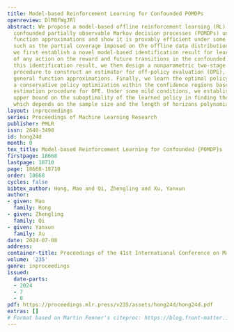 ```yaml
---
title: Model-based Reinforcement Learning for Confounded POMDPs
openreview: DlR8fWgJRl
abstract: We propose a model-based offline reinforcement learning (RL) algorithm for
  confounded partially observable Markov decision processes (POMDPs) under general
  function approximations and show it is provably efficient under some technical conditions
  such as the partial coverage imposed on the offline data distribution. Specifically,
  we first establish a novel model-based identification result for learning the effect
  of any action on the reward and future transitions in the confounded POMDP. Using
  this identification result, we then design a nonparametric two-stage estimation
  procedure to construct an estimator for off-policy evaluation (OPE), which permits
  general function approximations. Finally, we learn the optimal policy by performing
  a conservative policy optimization within the confidence regions based on the proposed
  estimation procedure for OPE. Under some mild conditions, we establish a finite-sample
  upper bound on the suboptimality of the learned policy in finding the optimal one,
  which depends on the sample size and the length of horizons polynomially.
layout: inproceedings
series: Proceedings of Machine Learning Research
publisher: PMLR
issn: 2640-3498
id: hong24d
month: 0
tex_title: Model-based Reinforcement Learning for Confounded {POMDP}s
firstpage: 18668
lastpage: 18710
page: 18668-18710
order: 18668
cycles: false
bibtex_author: Hong, Mao and Qi, Zhengling and Xu, Yanxun
author:
- given: Mao
  family: Hong
- given: Zhengling
  family: Qi
- given: Yanxun
  family: Xu
date: 2024-07-08
address:
container-title: Proceedings of the 41st International Conference on Machine Learning
volume: '235'
genre: inproceedings
issued:
  date-parts:
  - 2024
  - 7
  - 8
pdf: https://proceedings.mlr.press/v235/assets/hong24d/hong24d.pdf
extras: []
# Format based on Martin Fenner's citeproc: https://blog.front-matter.io/posts/citeproc-yaml-for-bibliographies/
---
```

